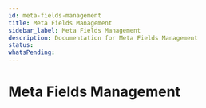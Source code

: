 ```yaml
---
id: meta-fields-management
title: Meta Fields Management
sidebar_label: Meta Fields Management
description: Documentation for Meta Fields Management
status: 
whatsPending: 
---
```


# Meta Fields Management

